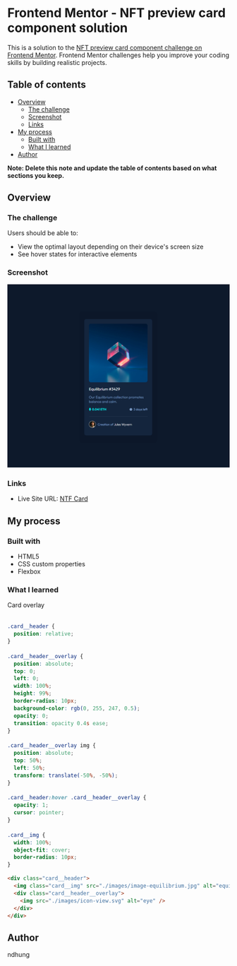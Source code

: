 # Frontend Mentor - NFT preview card component solution

This is a solution to the [NFT preview card component challenge on Frontend Mentor](https://www.frontendmentor.io/challenges/nft-preview-card-component-SbdUL_w0U). Frontend Mentor challenges help you improve your coding skills by building realistic projects. 

## Table of contents

- [Overview](#overview)
  - [The challenge](#the-challenge)
  - [Screenshot](#screenshot)
  - [Links](#links)
- [My process](#my-process)
  - [Built with](#built-with)
  - [What I learned](#what-i-learned)
- [Author](#author)

**Note: Delete this note and update the table of contents based on what sections you keep.**

## Overview

### The challenge

Users should be able to:

- View the optimal layout depending on their device's screen size
- See hover states for interactive elements

### Screenshot

![](./design/NTF-card-screenshot.png)

### Links

- Live Site URL: [NTF Card](https://banhmisg9509.github.io/frontendmentor-nft-card-sol/)

## My process

### Built with

- HTML5
- CSS custom properties
- Flexbox

### What I learned

Card overlay

```css

.card__header {
  position: relative;
}

.card__header__overlay {
  position: absolute;
  top: 0;
  left: 0;
  width: 100%;
  height: 99%;
  border-radius: 10px;
  background-color: rgb(0, 255, 247, 0.5);
  opacity: 0;
  transition: opacity 0.4s ease;
}

.card__header__overlay img {
  position: absolute;
  top: 50%;
  left: 50%;
  transform: translate(-50%, -50%);
}

.card__header:hover .card__header__overlay {
  opacity: 1;
  cursor: pointer;
}

.card__img {
  width: 100%;
  object-fit: cover;
  border-radius: 10px;
}
```
```html
<div class="card__header">
  <img class="card__img" src="./images/image-equilibrium.jpg" alt="equilibrium" />
  <div class="card__header__overlay">
    <img src="./images/icon-view.svg" alt="eye" />
  </div>
</div>
```
## Author
ndhung

